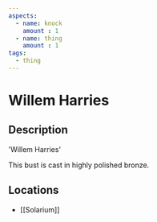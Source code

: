 ```yaml
---
aspects: 
  - name: knock
    amount : 1
  - name: thing
    amount : 1
tags:
  - thing
---
```


# Willem Harries

## Description
'Willem Harries'

This bust is cast in highly polished bronze.
## Locations
- [[Solarium]]